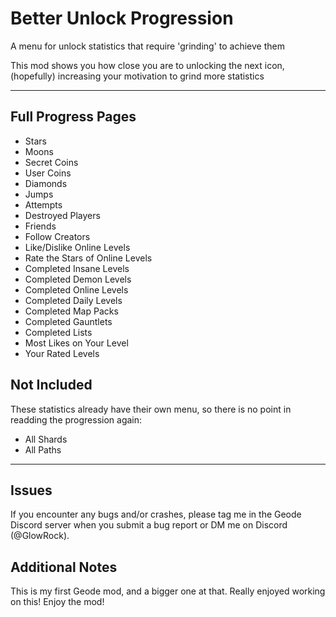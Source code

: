 # Better Unlock Progression

A menu for unlock statistics that require 'grinding' to achieve them

This mod shows you how close you are to unlocking the next icon, (hopefully) increasing your motivation to grind more statistics

------

## Full Progress Pages

 * Stars
 * Moons
 * Secret Coins
 * User Coins
 * Diamonds
 * Jumps
 * Attempts
 * Destroyed Players
 * Friends
 * Follow Creators
 * Like/Dislike Online Levels
 * Rate the Stars of Online Levels
 * Completed Insane Levels
 * Completed Demon Levels
 * Completed Online Levels
 * Completed Daily Levels
 * Completed Map Packs
 * Completed Gauntlets
 * Completed Lists
 * Most Likes on Your Level
 * Your Rated Levels

## Not Included

These statistics already have their own menu, so there is no point in readding the progression again:

 * All Shards
 * All Paths

 ------

## Issues

If you encounter any bugs and/or crashes, please tag me in the Geode Discord server when you submit a bug report or DM me on Discord (@GlowRock).

## Additional Notes

This is my first Geode mod, and a bigger one at that. Really enjoyed working on this! Enjoy the mod!
